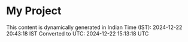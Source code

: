 # My Project

This content is dynamically generated in Indian Time (IST): 2024-12-22 20:43:18 IST
Converted to UTC: 2024-12-22 15:13:18 UTC
